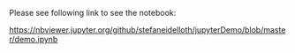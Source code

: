 
Please see following link to see the notebook:

https://nbviewer.jupyter.org/github/stefaneidelloth/jupyterDemo/blob/master/demo.ipynb


